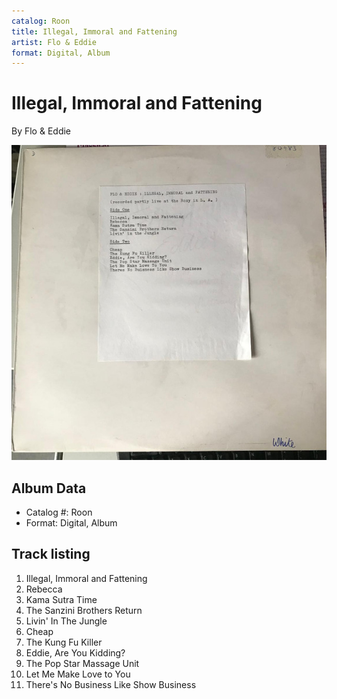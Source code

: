 ```yaml
---
catalog: Roon
title: Illegal, Immoral and Fattening
artist: Flo & Eddie
format: Digital, Album
---
```


# Illegal, Immoral and Fattening

By Flo & Eddie

![](../../assets/albumcovers/Flo_and_Eddie-Illegal__Immoral_and_Fattening.png)

## Album Data

- Catalog #: Roon
- Format: Digital, Album


## Track listing


1. Illegal, Immoral and Fattening
2. Rebecca
3. Kama Sutra Time
4. The Sanzini Brothers Return
5. Livin' In The Jungle
6. Cheap
7. The Kung Fu Killer
8. Eddie, Are You Kidding?
9. The Pop Star Massage Unit
10. Let Me Make Love to You
11. There's No Business Like Show Business


